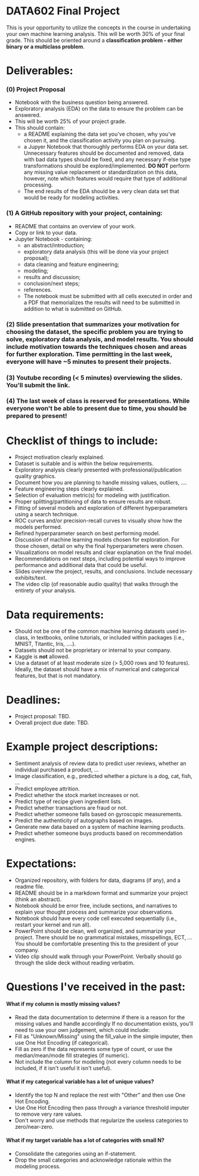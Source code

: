 # DATA602 Final Project
This is your opportunity to utilize the concepts in the course in undertaking your own machine learning analysis. This will be worth 30% of your final grade. This should be oriented around a **classification problem - either binary or a multiclass problem**.

# Deliverables:
### (0) Project Proposal
- Notebook with the business question being answered.  
- Exploratory analysis (EDA) on the data to ensure the problem can be answered.  
- This will be worth 25% of your project grade.  
- This should contain:  
  - a README explaining the data set you've chosen, why you've chosen it, and the classification activity you plan on pursuing.  
  - a Jupyer Notebook that thoroughly performs EDA on your data set. Unnecessary features should be documented and removed, data with bad data types should be fixed, and any necessary if-else type transformations should be explored/implemented. **DO NOT** perform any missing value replacement or standardization on this data, however, note which features would require that type of additional processing.  
  - The end results of the EDA should be a very clean data set that would be ready for modeling activities.
### (1) A GitHub repository with your project, containing:
- README that contains an overview of your work. 
- Copy or link to your data. 
- Jupyter Notebook - containing:  
  - an abstract/introduction;   
  - exploratory data analysis (this will be done via your project proposal);  
  - data cleaning and feature engineering;  
  - modeling;  
  - results and discussion;  
  - conclusion/next steps;  
  - references. 
  - The notebook must be submitted with all cells executed in order and a PDF that memorializes the results will need to be submitted in addition to what is submitted on GitHub.  
### (2) Slide presentation that summarizes your motivation for choosing the dataset, the specific problem you are trying to solve, exploratory data analysis, and model results. You should include motivation towards the techniques chosen and areas for further exploration. Time permitting in the last week, everyone will have ~5 minutes to present their projects.
### (3) Youtube recording (< 5 minutes) overviewing the slides. You’ll submit the link.  
### (4) The last week of class is reserved for presentations. While everyone won't be able to present due to time, you should be prepared to present!

# Checklist of things to include:
- Project motivation clearly explained. 
- Dataset is suitable and is within the below requirements. 
- Exploratory analysis clearly presented with professional/publication quality graphics. 
- Document how you are planning to handle missing values, outliers, ....
- Feature engineering steps clearly explained. 
- Selection of evaluation metric(s) for modeling with justification.  
- Proper splitting/partitioning of data to ensure results are robust. 
- Fitting of several models and exploration of different hyperparameters using a search technique.  
- ROC curves and/or precision-recall curves to visually show how the models performed.  
- Refined hyperparameter search on best performing model.   
- Discussion of machine learning models chosen for exploration. For those chosen, detail on why the final hyperparameters were chosen.  
- Visualizations on model results and clear explanation on the final model.  
- Recommendations on next steps, including potential ways to improve performance and additional data that could be useful.  
- Slides overview the project, results, and conclusions. Include necessary exhibits/text.  
- The video clip (of reasonable audio quality) that walks through the entirety of your analysis.  

# Data requirements:
- Should not be one of the common machine learning datasets used in-class, in textbooks, online tutorials, or included within packages (i.e., MNIST, Titantic, Iris, ....).   
- Datasets should not be proprietary or internal to your company.  
- Kaggle is **not** allowed.  
- Use a dataset of at least moderate size (> 5,000 rows and 10 features). Ideally, the dataset should have a mix of numerical and categorical features, but that is not mandatory.   

# Deadlines:  
- Project proposal: TBD. 
- Overall project due date: TBD.  

# Example project descriptions:  
- Sentiment analysis of review data to predict user reviews, whether an individual purchased a product, ...  
- Image classification, e.g., predicted whether a picture is a dog, cat, fish, ...  
- Predict employee attrition.  
- Predict whether the stock market increases or not.  
- Predict type of recipe given ingredient lists.  
- Predict whether transactions are fraud or not.  
- Predict whether someone falls based on gyroscopic measurements.  
- Predict the authenticity of autographs based on images.  
- Generate new data based on a system of machine learning products.  
- Predict whether someone buys products based on recommendation engines.  

# Expectations:
- Organized repository, with folders for data, diagrams (if any), and a readme file.  
- README should be in a markdown format and summarize your project (think an abstract).  
- Notebook should be error free, include sections, and narratives to explain your thought process and summarize your observations.  
- Notebook should have every code cell executed sequentially (i.e., restart your kernel and run all).  
- PowerPoint should be clean, well organized, and summarize your project. There should be no grammatical mistakes, misspellings, ECT, ...  You should be comfortable presenting this to the president of your company.  
- Video clip should walk through your PowerPoint. Verbally should go through the slide deck without reading verbatim.  

# Questions I've received in the past:
#### What if my column is mostly missing values?
- Read the data documentation to determine if there is a reason for the missing values and handle accordingly
If no documentation exists, you'll need to use your own judgement, which could include:  
- Fill as "Unknown/Missing" using the fill_value in the simple imputer, then use One Hot Encoding (if categorical).  
- Fill as zero if the data represents some type of count, or use the median/mean/mode fill strategies (if numeric).  
- Not include the column for modeling (not every column needs to be included, if it isn't useful it isn't useful).  

#### What if my categorical variable has a lot of unique values?
- Identify the top N and replace the rest with "Other" and then use One Hot Encoding.  
- Use One Hot Encoding then pass through a variance threshold imputer to remove very rare values.  
- Don't worry and use methods that regularize the useless categories to zero/near-zero.  

#### What if my target variable has a lot of categories with small N?
- Consolidate the categories using an if-statement.  
- Drop the small categories and acknowledge rationale within the modeling process.  

